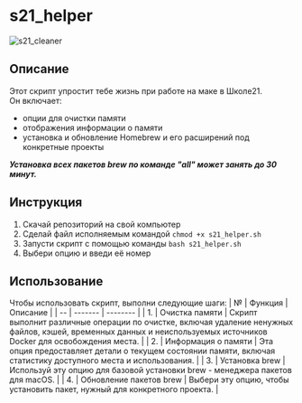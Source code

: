 # s21_helper

![s21_cleaner](https://content-7.foto.my.mail.ru/community/imperia.smexa/_groupsphoto/h-19126.jpg)


## Описание

Этот скрипт упростит тебе жизнь при работе на маке в Школе21.  
Он включает:
- опции для очистки памяти
- отображения информации о памяти
-  установка и обновление Homebrew и его расширений под конкретные проекты  

***Установка всех пакетов brew по команде "all" может занять до 30 минут.***  


## Инструкция  

1. Скачай репозиторий на свой компьютер  
1. Сделай файл исполняемым командой `chmod +x s21_helper.sh`  
2. Запусти скрипт с помощью команды `bash s21_helper.sh`  
3. Выбери опцию и введи её номер  


## Использование

Чтобы использовать скрипт, выполни следующие шаги:
| №  | Функция | Описание |
| -- | ------- | -------- |
| 1. | Очистка памяти | Скрипт выполнит различные операции по очистке, включая удаление ненужных файлов, кэшей, временных данных и неиспользуемых источников Docker для освобождения места. | 
| 2. | Информация о памяти | Эта опция предоставляет детали о текущем состоянии памяти, включая статистику доступного места и использования. |
| 3. | Установка brew | Используй эту опцию для базовой установки brew - менеджера пакетов для macOS. | 
| 4. | Обновление пакетов brew | Выбери эту опцию, чтобы установить пакет, нужный для конкретного проекта. |

